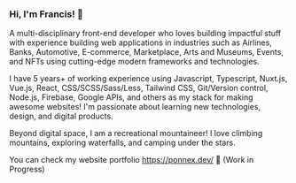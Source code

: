 ### Hi, I'm Francis! 👋

A multi-disciplinary front-end developer who loves building impactful stuff with experience building web applications in industries such as Airlines, Banks, Automotive, E-commerce, Marketplace, Arts and Museums, Events, and NFTs using cutting-edge modern frameworks and technologies.

I have 5 years+ of working experience using Javascript, Typescript, Nuxt.js, Vue.js, React, CSS/SCSS/Sass/Less, Tailwind CSS, Git/Version control, Node.js, Firebase, Google APIs, and others as my stack for making awesome websites! I'm passionate about learning new technologies, design, and digital products. 

Beyond digital space, I am a recreational mountaineer! I love climbing mountains, exploring waterfalls, and camping under the stars.

You can check my website portfolio https://ponnex.dev/ 🚧 (Work in Progress)
<!--
**ponnex/ponnex** is a ✨ _special_ ✨ repository because its `README.md` (this file) appears on your GitHub profile.

Here are some ideas to get you started:

- 🔭 I’m currently working on ...
- 🌱 I’m currently learning ...
- 👯 I’m looking to collaborate on ...
- 🤔 I’m looking for help with ...
- 💬 Ask me about ...
- 📫 How to reach me: ...
- 😄 Pronouns: ...
- ⚡ Fun fact: ...
-->
